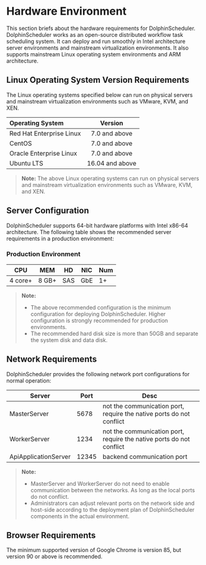 # Hardware Environment

This section briefs about the hardware requirements for DolphinScheduler. DolphinScheduler works as an open-source distributed workflow task scheduling system. It can deploy and run smoothly in Intel architecture server environments and mainstream virtualization environments. It also supports mainstream Linux operating system environments and ARM architecture.

## Linux Operating System Version Requirements

The Linux operating systems specified below can run on physical servers and mainstream virtualization environments such as VMware, KVM, and XEN.

| Operating System         |     Version     |
|:-------------------------|:---------------:|
| Red Hat Enterprise Linux |  7.0 and above  |
| CentOS                   |  7.0 and above  |
| Oracle Enterprise Linux  |  7.0 and above  |
| Ubuntu LTS               | 16.04 and above |

> **Note:**
> The above Linux operating systems can run on physical servers and mainstream virtualization environments such as VMware, KVM, and XEN.

## Server Configuration

DolphinScheduler supports 64-bit hardware platforms with Intel x86-64 architecture. The following table shows the recommended server requirements in a production environment:

### Production Environment

| **CPU** | **MEM** | **HD** | **NIC** | **Num** |
|---------|---------|--------|---------|---------|
| 4 core+ | 8 GB+   | SAS    | GbE     | 1+      |

> **Note:**
> - The above recommended configuration is the minimum configuration for deploying DolphinScheduler. Higher configuration is strongly recommended for production environments.
> - The recommended hard disk size is more than 50GB and separate the system disk and data disk.

## Network Requirements

DolphinScheduler provides the following network port configurations for normal operation:

|        Server        | Port  |                                 Desc                                 |
|----------------------|-------|----------------------------------------------------------------------|
| MasterServer         | 5678  | not the communication port, require the native ports do not conflict |
| WorkerServer         | 1234  | not the communication port, require the native ports do not conflict |
| ApiApplicationServer | 12345 | backend communication port                                           |

> **Note:**
> - MasterServer and WorkerServer do not need to enable communication between the networks. As long as the local ports do not conflict.
> - Administrators can adjust relevant ports on the network side and host-side according to the deployment plan of DolphinScheduler components in the actual environment.

## Browser Requirements

The minimum supported version of Google Chrome is version 85, but version 90 or above is recommended.
